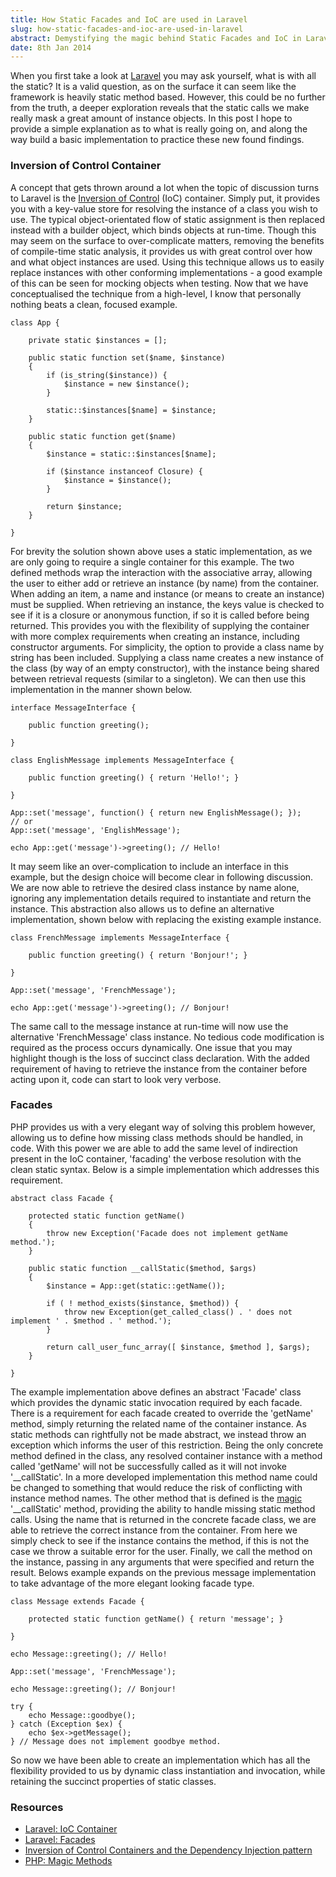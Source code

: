 ```yaml
---
title: How Static Facades and IoC are used in Laravel
slug: how-static-facades-and-ioc-are-used-in-laravel
abstract: Demystifying the magic behind Static Facades and IoC in Laravel.
date: 8th Jan 2014
---
```


When you first take a look at [Laravel](http://laravel.com/) you may ask yourself, what is with all the static?
It is a valid question, as on the surface it can seem like the framework is heavily static method based.
However, this could be no further from the truth, a deeper exploration reveals that the static calls we make really mask a great amount of instance objects.
In this post I hope to provide a simple explanation as to what is really going on, and along the way build a basic implementation to practice these new found findings.

### Inversion of Control Container

A concept that gets thrown around a lot when the topic of discussion turns to Laravel is the [Inversion of Control](http://en.wikipedia.org/wiki/Inversion_of_control) (IoC) container.
Simply put, it provides you with a key-value store for resolving the instance of a class you wish to use.
The typical object-orientated flow of static assignment is then replaced instead with a builder object, which binds objects at run-time.
Though this may seem on the surface to over-complicate matters, removing the benefits of compile-time static analysis, it provides us with great control over how and what object instances are used.
Using this technique allows us to easily replace instances with other conforming implementations - a good example of this can be seen for mocking objects when testing.
Now that we have conceptualised the technique from a high-level, I know that personally nothing beats a clean, focused example.

~~~ .php
class App {

    private static $instances = [];

    public static function set($name, $instance)
    {
        if (is_string($instance)) {
            $instance = new $instance();
        }

        static::$instances[$name] = $instance;
    }

    public static function get($name)
    {
        $instance = static::$instances[$name];

        if ($instance instanceof Closure) {
            $instance = $instance();
        }

        return $instance;
    }

}
~~~

For brevity the solution shown above uses a static implementation, as we are only going to require a single container for this example.
The two defined methods wrap the interaction with the associative array, allowing the user to either add or retrieve an instance (by name) from the container.
When adding an item, a name and instance (or means to create an instance) must be supplied.
When retrieving an instance, the keys value is checked to see if it is a closure or anonymous function, if so it is called before being returned.
This provides you with the flexibility of supplying the container with more complex requirements when creating an instance, including constructor arguments.
For simplicity, the option to provide a class name by string has been included.
Supplying a class name creates a new instance of the class (by way of an empty constructor), with the instance being shared between retrieval requests (similar to a singleton).
We can then use this implementation in the manner shown below.

~~~ .php
interface MessageInterface {

    public function greeting();

}

class EnglishMessage implements MessageInterface {

    public function greeting() { return 'Hello!'; }

}

App::set('message', function() { return new EnglishMessage(); });
// or
App::set('message', 'EnglishMessage');

echo App::get('message')->greeting(); // Hello!
~~~

It may seem like an over-complication to include an interface in this example, but the design choice will become clear in following discussion.
We are now able to retrieve the desired class instance by name alone, ignoring any implementation details required to instantiate and return the instance.
This abstraction also allows us to define an alternative implementation, shown below with replacing the existing example instance.

~~~ .php
class FrenchMessage implements MessageInterface {

    public function greeting() { return 'Bonjour!'; }

}

App::set('message', 'FrenchMessage');

echo App::get('message')->greeting(); // Bonjour!
~~~

The same call to the message instance at run-time will now use the alternative 'FrenchMessage' class instance.
No tedious code modification is required as the process occurs dynamically.
One issue that you may highlight though is the loss of succinct class declaration.
With the added requirement of having to retrieve the instance from the container before acting upon it, code can start to look very verbose.

### Facades

PHP provides us with a very elegant way of solving this problem however, allowing us to define how missing class methods should be handled, in code.
With this power we are able to add the same level of indirection present in the IoC container, 'facading' the verbose resolution with the clean static syntax.
Below is a simple implementation which addresses this requirement.

~~~ .php
abstract class Facade {

    protected static function getName()
    {
        throw new Exception('Facade does not implement getName method.');
    }

    public static function __callStatic($method, $args)
    {
        $instance = App::get(static::getName());

        if ( ! method_exists($instance, $method)) {
            throw new Exception(get_called_class() . ' does not implement ' . $method . ' method.');
        }

        return call_user_func_array([ $instance, $method ], $args);
    }

}
~~~

The example implementation above defines an abstract 'Facade' class which provides the dynamic static invocation required by each facade.
There is a requirement for each facade created to override the 'getName' method, simply returning the related name of the container instance.
As static methods can rightfully not be made abstract, we instead throw an exception which informs the user of this restriction.
Being the only concrete method defined in the class, any resolved container instance with a method called 'getName' will not be successfully called as it will not invoke '__callStatic'.
In a more developed implementation this method name could be changed to something that would reduce the risk of conflicting with instance method names.
The other method that is defined is the [magic](http://www.php.net/manual/en/language.oop5.magic.php) '__callStatic' method, providing the ability to handle missing static method calls.
Using the name that is returned in the concrete facade class, we are able to retrieve the correct instance from the container.
From here we simply check to see if the instance contains the method, if this is not the case we throw a suitable error for the user.
Finally, we call the method on the instance, passing in any arguments that were specified and return the result.
Belows example expands on the previous message implementation to take advantage of the more elegant looking facade type.

~~~ .php
class Message extends Facade {

    protected static function getName() { return 'message'; }

}

echo Message::greeting(); // Hello!

App::set('message', 'FrenchMessage');

echo Message::greeting(); // Bonjour!

try {
    echo Message::goodbye();
} catch (Exception $ex) {
    echo $ex->getMessage();
} // Message does not implement goodbye method.
~~~

So now we have been able to create an implementation which has all the flexibility provided to us by dynamic class instantiation and invocation, while retaining the succinct properties of static classes.

### Resources

- [Laravel: IoC Container](http://laravel.com/docs/ioc)
- [Laravel: Facades](http://laravel.com/docs/facades)
- [Inversion of Control Containers and the Dependency Injection pattern](http://martinfowler.com/articles/injection.html)
- [PHP: Magic Methods](http://www.php.net/manual/en/language.oop5.magic.php)